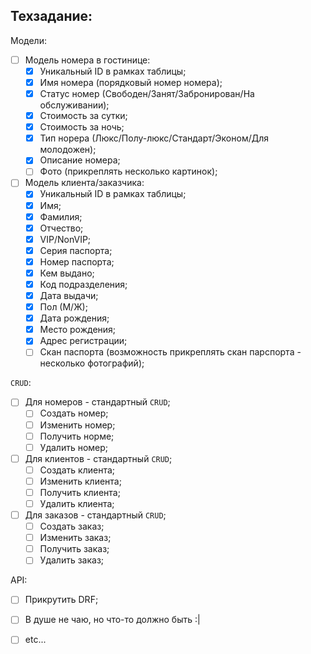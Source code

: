 ## Техзадание:
Модели:
- [ ] Модель номера в гостинице:
    - [x] Уникальный ID в рамках таблицы;
    - [x] Имя номера (порядковый номер номера);
    - [x] Статус номер (Свободен/Занят/Забронирован/На обслуживании);
    - [x] Стоимость за сутки;
    - [x] Стоимость за ночь;
    - [x] Тип норера (Люкс/Полу-люкс/Стандарт/Эконом/Для молодожен);
    - [x] Описание номера;
    - [ ] Фото (прикреплять несколько картинок);
- [ ] Модель клиента/заказчика:
    - [x] Уникальный ID в рамках таблицы;
    - [x] Имя;
    - [x] Фамилия;
    - [x] Отчество;
    - [x] VIP/NonVIP;
    - [x] Серия паспорта;
    - [x] Номер паспорта;
    - [x] Кем выдано;
    - [x] Код подразделения;
    - [x] Дата выдачи;
    - [x] Пол (М/Ж);
    - [x] Дата рождения;
    - [x] Место рождения;
    - [x] Адрес регистрации;
    - [ ] Скан паспорта (возможность прикреплять скан парспорта - несколько фотографий);

`CRUD`:
- [ ] Для номеров - стандартный `CRUD`;
    - [ ] Создать номер;
    - [ ] Изменить номер;
    - [ ] Получить норме;
    - [ ] Удалить номер;
  
- [ ] Для клиентов - стандартный `CRUD`;
    - [ ] Создать клиента;
    - [ ] Изменить клиента;
    - [ ] Получить клиента;
    - [ ] Удалить клиента;

- [ ] Для заказов - стандартный `CRUD`;
    - [ ] Создать заказ;
    - [ ] Изменить заказ;
    - [ ] Получить заказ;
    - [ ] Удалить заказ;

API:
- [ ] Прикрутить DRF;
- [ ] В душе не чаю, но что-то должно быть :|
- [ ] etc...

